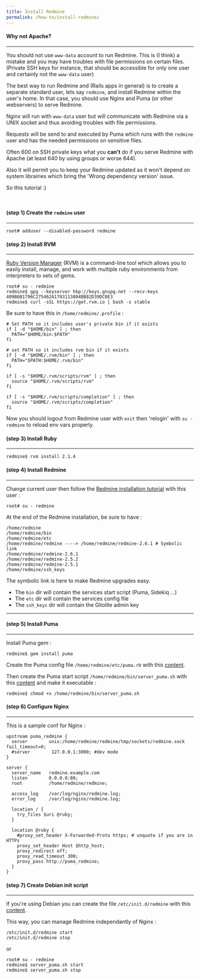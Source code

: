 ```yaml
---
title: Install Redmine
permalink: /how-to/install-redmine/
---
```


#### Why not Apache?
***

You should not use ```www-data``` account to run Redmine. This is (I think) a mistake and you may have troubles with file permissions on certain files. (Private SSH keys for instance, that should be accessible for only one user and certainly not the ```www-data``` user)

The best way to run Redmine and (Rails apps in general) is to create a separate standard user, lets say ```redmine```, and install Redmine within the user's home. In that case, you should use Nginx and Puma (or other webservers) to serve Redmine.

Nginx will run with ```www-data``` user but will communicate with Redmine via a UNIX socket and thus avoiding troubles with file permissions.

Requests will be send to and executed by Puma which runs with the ```redmine``` user and has the needed permissions on sensitive files.

Often 600 on SSH private keys what you **can't** do if you serve Redmine with Apache (at least 640 by using groups or worse 644).

Also it will permit you to keep your Redmine updated as it won't depend on system librairies which bring the 'Wrong dependency version' issue.

So this tutorial :)

<br/>

#### **(step 1)** Create the ```redmine``` user
***

    root# adduser --disabled-password redmine


#### **(step 2)** Install RVM
***

[Ruby Version Manager](https://rvm.io/) (RVM) is a command-line tool which allows you to easily install, manage, and work with multiple ruby environments from interpreters to sets of gems.

    root# su - redmine
    redmine$ gpg --keyserver hkp://keys.gnupg.net --recv-keys 409B6B1796C275462A1703113804BB82D39DC0E3
    redmine$ curl -sSL https://get.rvm.io | bash -s stable


Be sure to have this in ```/home/redmine/.profile``` :

    # Set PATH so it includes user's private bin if it exists
    if [ -d "$HOME/bin" ] ; then
      PATH="$HOME/bin:$PATH"
    fi

    # set PATH so it includes rvm bin if it exists
    if [ -d "$HOME/.rvm/bin" ] ; then
      PATH="$PATH:$HOME/.rvm/bin"
    fi

    if [ -s "$HOME/.rvm/scripts/rvm" ] ; then
      source "$HOME/.rvm/scripts/rvm"
    fi

    if [ -s "$HOME/.rvm/scripts/completion" ] ; then
      source "$HOME/.rvm/scripts/completion"
    fi

Now you should logout from Redmine user with ```exit``` then 'relogin' with ```su - redmine``` to reload env vars properly.


#### **(step 3)** Install Ruby
***

    redmine$ rvm install 2.1.4


#### **(step 4)** Install Redmine
***

Change current user then follow the [Redmine installation tutorial](http://www.redmine.org/projects/redmine/wiki/RedmineInstall) with this user :

    root# su - redmine


At the end of the Redmine installation, be sure to have :

    /home/redmine
    /home/redmine/bin
    /home/redmine/etc
    /home/redmine/redmine ----> /home/redmine/redmine-2.6.1 # Symbolic link
    /home/redmine/redmine-2.6.1
    /home/redmine/redmine-2.5.2
    /home/redmine/redmine-2.5.1
    /home/redmine/ssh_keys

The symbolic link is here to make Redmine upgrades easy.

* The ```bin``` dir will contain the services start script (Puma, Sidekiq ...)
* The ```etc``` dir will contain the services config file
* The ```ssh_keys``` dir will contain the Gitolite admin key

***

#### **(step 5)** Install Puma
***

Install Puma gem :

    redmine$ gem install puma

Create the Puma config file ```/home/redmine/etc/puma.rb``` with this [content](https://github.com/jbox-web/redmine_git_hosting/blob/master/contrib/scripts/puma.rb).

Then create the Puma start script ```/home/redmine/bin/server_puma.sh``` with this [content](https://github.com/jbox-web/redmine_git_hosting/blob/master/contrib/scripts/server_puma.sh) and make it executable :

    redmine$ chmod +x /home/redmine/bin/server_puma.sh


#### **(step 6)** Configure Nginx
***

This is a sample conf for Nginx :

    upstream puma_redmine {
      server        unix:/home/redmine/redmine/tmp/sockets/redmine.sock fail_timeout=0;
      #server        127.0.0.1:3000; #dev mode
    }

    server {
      server_name   redmine.example.com
      listen        0.0.0.0:80;
      root          /home/redmine/redmine;

      access_log    /var/log/nginx/redmine.log;
      error_log     /var/log/nginx/redmine.log;

      location / {
        try_files $uri @ruby;
      }

      location @ruby {
        #proxy_set_header X-Forwarded-Proto https; # unquote if you are in HTTPs
        proxy_set_header Host $http_host;
        proxy_redirect off;
        proxy_read_timeout 300;
        proxy_pass http://puma_redmine;
      }
    }


#### **(step 7)** Create Debian init script
***

If you're using Debian you can create the file ```/etc/init.d/redmine``` with this [content](https://github.com/jbox-web/redmine_git_hosting/blob/master/contrib/scripts/redmine).

This way, you can manage Redmine independantly of Nginx :

    /etc/init.d/redmine start
    /etc/init.d/redmine stop

or

    root# su - redmine
    redmine$ server_puma.sh start
    redmine$ server_puma.sh stop
